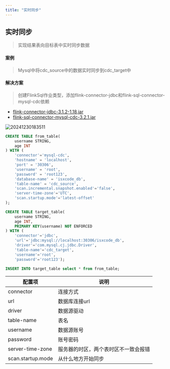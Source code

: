 ```yaml
---
title: "实时同步"
---
```


## 实时同步

> 实现结果表向目标表中实时同步数据

#### 案例

> Mysql中将cdc_source中的数据实时同步到cdc_target中

#### 解决方案

> 创建FlinkSql作业类型，添加flink-connector-jdbc和flink-sql-connector-mysql-cdc依赖

- [flink-connector-jdbc-3.1.2-1.18.jar](https://repo1.maven.org/maven2/org/apache/flink/flink-connector-jdbc/3.1.2-1.18/flink-connector-jdbc-3.1.2-1.18.jar)
- [flink-sql-connector-mysql-cdc-3.2.1.jar](https://repo1.maven.org/maven2/org/apache/flink/flink-sql-connector-mysql-cdc/3.2.1/flink-sql-connector-mysql-cdc-3.2.1.jar)

![20241230183511](https://img.isxcode.com/picgo/20241230183511.png)

```sql
CREATE TABLE from_table(
    username STRING,
    age INT
) WITH (
    'connector'='mysql-cdc',
    'hostname' = 'localhost',
    'port' = '30306',
    'username' = 'root',
    'password' = 'root123',
    'database-name' = 'isxcode_db',
    'table-name' = 'cdc_source',
    'scan.incremental.snapshot.enabled'='false',
    'server-time-zone'='UTC',
	'scan.startup.mode'='latest-offset'
); 

CREATE TABLE target_table(
    username STRING,
    age INT,
    PRIMARY KEY(username) NOT ENFORCED
) WITH (
    'connector'='jdbc',
    'url'='jdbc:mysql://localhost:30306/isxcode_db',
    'driver'='com.mysql.cj.jdbc.Driver',
    'table-name'='cdc_target',
    'username'='root',
    'password'='root123'); 

INSERT INTO target_table select * from from_table;
```

| 配置项               | 说明                 |
|-------------------|--------------------|
| connector         | 连接方式               |
| url               | 数据库连接url           |
| driver            | 数据源驱动              |
| table-name        | 表名                 |
| username          | 数据源账号              |
| password          | 账号密码               |
| server-time-zone  | 服务器的时区，两个表时区不一致会报错 |
| scan.startup.mode | 从什么地方开始同步          |

